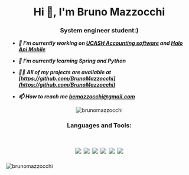 
<h1 align="center">Hi 👋, I'm Bruno Mazzocchi</h1>
<h3 align="center">System engineer student:)</h3>

<h5 align="left" style="margin:10px;">
  
- 🔭 I’m currently working on [UCASH Accounting software](https://github.com/ISW-IAW/UCASH) and [Halo Api Mobile](https://github.com/BrunoMazzocchi/HaloApiMobile)
- 🌱 I’m currently learning **Spring and Python**
- 👨‍💻 All of my projects are available at [https://github.com/BrunoMazzocchi](https://github.com/BrunoMazzocchi)
- 📫 How to reach me **bemazzocchi@gmail.com**

  </h5>


<p  align="center"> <img src="https://github-readme-stats.vercel.app/api?username=brunomazzocchi" alt="brunomazzocchi" href="https://github-readme-stats.vercel.app/api?username=brunomazzocchi" /> </p>


<h3 align="center"> Languages and Tools:</h3>

<h1 align="center">
 <img src="https://img.shields.io/badge/Java-ED8B00?style=for-the-badge&logo=java&logoColor=white" /> 
 <img src="https://img.shields.io/badge/Spring-6DB33F?style=for-the-badge&logo=spring&logoColor=white" />
 <img src="https://img.shields.io/badge/Spring_Boot-F2F4F9?style=for-the-badge&logo=spring-boot" />
 <img src="https://img.shields.io/badge/Junit5-25A162?style=for-the-badge&logo=junit5&logoColor=white" />
 <img src="https://img.shields.io/badge/Spring_Security-6DB33F?style=for-the-badge&logo=Spring-Security&logoColor=white" />
 <img src="https://img.shields.io/badge/GitHub-100000?style=for-the-badge&logo=github&logoColor=white" />
  
  </h1>
 
<p align="left"> <img src="https://komarev.com/ghpvc/?username=brunomazzocchi&label=Profile%20views&color=0e75b6&style=flat" alt="brunomazzocchi" /> </p>

